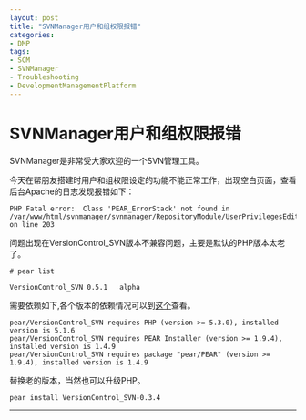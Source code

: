 ```yaml
---
layout: post
title: "SVNManager用户和组权限报错"
categories:
- DMP
tags:
- SCM
- SVNManager
- Troubleshooting
- DevelopmentManagementPlatform
---
```

SVNManager用户和组权限报错
==========================
SVNManager是非常受大家欢迎的一个SVN管理工具。

今天在帮朋友搭建时用户和组权限设定的功能不能正常工作，出现空白页面，查看后台Apache的日志发现报错如下：

```
PHP Fatal error:  Class 'PEAR_ErrorStack' not found in 
/var/www/html/svnmanager/svnmanager/RepositoryModule/UserPrivilegesEditPage.php on line 203
```
问题出现在VersionControl_SVN版本不兼容问题，主要是默认的PHP版本太老了。

```
# pear list

VersionControl_SVN 0.5.1   alpha
```
需要依赖如下,各个版本的依赖情况可以到[这个][1]查看。

```
pear/VersionControl_SVN requires PHP (version >= 5.3.0), installed version is 5.1.6
pear/VersionControl_SVN requires PEAR Installer (version >= 1.9.4), installed version is 1.4.9
pear/VersionControl_SVN requires package "pear/PEAR" (version >= 1.9.4), installed version is 1.4.9
```
替换老的版本，当然也可以升级PHP。

```
pear install VersionControl_SVN-0.3.4
```
---------------------------------------------------------
[1]: http://pear.php.net/package/VersionControl_SVN/download/All
